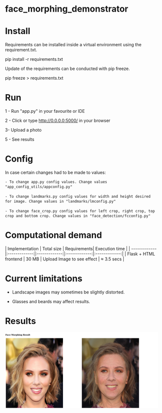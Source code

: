 # face_morphing_demonstrator

# Install

Requirements can be installed inside a virtual environment using the requirement.txt.

pip install -r requirements.txt

Update of the requirements can be conducted with pip freeze.

pip freeze > requirements.txt

# Run

1 - Run "app.py" in your favourite or IDE

2 - Click or type http://0.0.0.0:5000/ in your browser

3- Upload a photo 

5 - See results

# Config

In case certain changes had to be made to values:

	- To change app.py config values. Change values "app_config_utils/appconfig.py"

	- To change landmarks.py config values for width and height desired for image. Change values in "landmarks/lmconfig.py"
	
	- To change face_crop.py config values for left crop, right crop, top crop and bottom crop. Change values in "face_detection/fcconfig.py"

# Computational demand

| Implementation       | Total size          | Requirements| Execution time |
| ------------- |:-------------:|:-------------:|:-------------:|:-------------:|
| Flask + HTML frontend     | 30 MB | Upload Image to see effect | ≈ 3.5 secs |

# Current limitations

- Landscape images may sometimes be slightly distorted.

- Glasses and beards may affect results.


# Results

![alt text](https://raw.githubusercontent.com/shivendrapsingh/FaceAging-by-morphing/master/scarlett_old.png)



